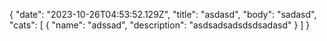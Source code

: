 {
  "date": "2023-10-26T04:53:52.129Z",
  "title": "asdasd",
  "body": "sadasd",
  "cats": [
    {
      "name": "adssad",
      "description": "asdsadsadsdsdsadasd"
    }
  ]
}